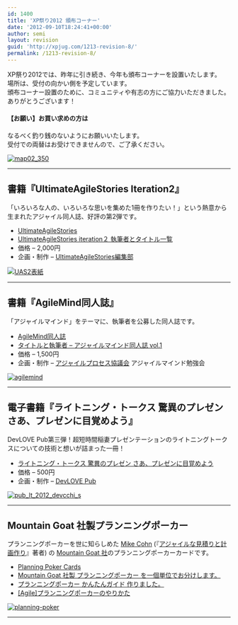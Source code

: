 ```yaml
---
id: 1400
title: 'XP祭り2012 頒布コーナー'
date: '2012-09-10T18:24:41+00:00'
author: semi
layout: revision
guid: 'http://xpjug.com/1213-revision-8/'
permalink: /1213-revision-8/
---
```


XP祭り2012では、昨年に引き続き、今年も頒布コーナーを設置いたします。  
場所は、受付の向かい側を予定しています。  
頒布コーナー設置のために、コミュニティや有志の方にご協力いただきました。ありがとうございます！

#### 【お願い】お買い求めの方は

なるべく釣り銭のないようにお願いいたします。  
受付での両替はお受けできませんので、ご了承ください。

[![](http://xpjug.com/wp-content/uploads/2012/08/map02_350.png "map02_350")](http://xpjug.com/wp-content/uploads/2012/08/map02_350.png)

---

## 書籍『UltimateAgileStories Iteration2』

「いろいろな人の、いろいろな思いを集めた1冊を作りたい！」という熱意から生まれたアジャイル同人誌、好評の第2弾です。

- [UltimateAgileStories ](http://ultimateagilestories.web.fc2.com/)
- [UltimateAgileStories iteration２ 執筆者とタイトル一覧](http://ultimateagilestories.web.fc2.com/bookcontents2.html)
- 価格 – 2,000円
- 企画・制作 – [UltimateAgileStories編集部](http://ultimateagilestories.blog.fc2.com/)

[![](http://xpjug.com/wp-content/uploads/2012/08/331df8013b9b3f74be4c76c4e0a7826c-226x300.png "UAS2表紙")](http://ultimateagilestories.web.fc2.com/)

---

## 書籍『AgileMind同人誌』

「アジャイルマインド」をテーマに、執筆者を公募した同人誌です。

- [AgileMind同人誌](http://www.facebook.com/AgileMindMagazine)
- [タイトルと執筆者 – アジャイルマインド同人誌 vol.1](http://goo.gl/u5Gqx)
- 価格 – 1,500円
- 企画・制作 – [アジャイルプロセス協議会](http://www.agileprocess.jp/) アジャイルマインド勉強会

[![](http://xpjug.com/wp-content/uploads/2012/08/agilemind-300x212.jpg "agilemind")](http://www.facebook.com/AgileMindMagazine)

---

## 電子書籍『ライトニング・トークス 驚異のプレゼン さあ、プレゼンに目覚めよう』

DevLOVE Pub第三弾！超短時間稲妻プレゼンテーションのライトニングトークスについての技術と想いが詰まった一冊！

- [ライトニング・トークス 驚異のプレゼン さあ、プレゼンに目覚めよう](http://www.devlove.org/devlove-pub/the_presentation_secrets_of_lightning_talks)
- 価格 – 500円
- 企画・制作 – [DevLOVE Pub](http://www.devlove.org/devlove-pub)

[![](http://xpjug.com/wp-content/uploads/2012/08/pub_lt_2012_devcchi_s.png "pub_lt_2012_devcchi_s")](http://www.devlove.org/devlove-pub/the_presentation_secrets_of_lightning_talks)

---

## Mountain Goat 社製プランニングポーカー

プランニングポーカーを世に知らしめた [Mike Cohn](http://www.mountaingoatsoftware.com/company/about-mike-cohn) (『[アジャイルな見積りと計画作り](http://goo.gl/TCYWU)』著者) の [Mountain Goat 社](http://www.mountaingoatsoftware.com/)のプランニングポーカーカードです。

- [Planning Poker Cards](http://store.mountaingoatsoftware.com/)
- [Mountain Goat 社製 プランニングポーカー を一個単位でお分けします。](http://jp.agilergo.com/15)
- [プランニングポーカー かんたんガイド 作りました。](http://d.hatena.ne.jp/wayaguchi/20120218/1329524230)
- [\[Agile\]プランニングポーカーのやりかた](http://www.ryuzee.com/contents/blog/4664)

[![](http://xpjug.com/wp-content/uploads/2012/08/planning-poker.jpg "planning-poker")](http://jp.agilergo.com/15)

---